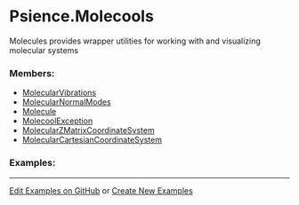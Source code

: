 # <a id="Psience.Molecools">Psience.Molecools</a>
    
Molecules provides wrapper utilities for working with and visualizing molecular systems

### Members:

  - [MolecularVibrations](Molecools/Vibrations/MolecularVibrations.md)
  - [MolecularNormalModes](Molecools/Vibrations/MolecularNormalModes.md)
  - [Molecule](Molecools/Molecule/Molecule.md)
  - [MolecoolException](Molecools/Molecule/MolecoolException.md)
  - [MolecularZMatrixCoordinateSystem](Molecools/CoordinateSystems/MolecularZMatrixCoordinateSystem.md)
  - [MolecularCartesianCoordinateSystem](Molecools/CoordinateSystems/MolecularCartesianCoordinateSystem.md)

### Examples:



___

[Edit Examples on GitHub](https://github.com/McCoyGroup/References/edit/gh-pages/Documentation/examples/Psience/Molecools.md) or 
[Create New Examples](https://github.com/McCoyGroup/References/new/gh-pages/?filename=Documentation/examples/Psience/Molecools.md)